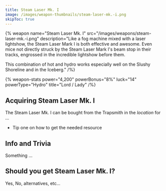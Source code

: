 ```yaml
---
title: Steam Laser Mk. I
image: /images/weapon-thumbnails/steam-laser-mk.-i.png
skipToc: true
---
```


{% weapon
 name="Steam Laser Mk. I"
 src="/images/weapons/steam-laser-mk.-i.png"
 description="Like a fog machine mixed with a laser lightshow, the Steam Laser Mark I is both effective and awesome. Even mice not directly struck by the Steam Laser Mark I's beam stop in their tracks, engrossed in the incredible lightshow before them.

This combination of hot and hydro works especially well on the Slushy Shoreline and in the Iceberg."
/%}

{% weapon-stats
 power="4,200"
 powerBonus="8%"
 luck="14"
 powerType="Hydro"
 title="Lord / Lady"
/%}

## Acquiring Steam Laser Mk. I

The Steam Laser Mk. I can be bought from the Trapsmith in the *location* for ...

- Tip one on how to get the needed resource

## Info and Trivia

Something ...

## Should you get Steam Laser Mk. I?

Yes, No, alternatives, etc...
